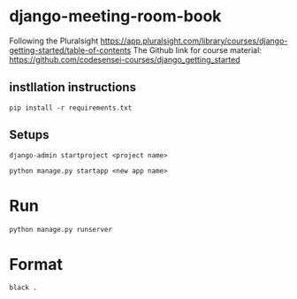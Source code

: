 # django-meeting-room-book

Following the Pluralsight https://app.pluralsight.com/library/courses/django-getting-started/table-of-contents
The Github link for course material: https://github.com/codesensei-courses/django_getting_started 


## instllation instructions
    pip install -r requirements.txt

## Setups
    django-admin startproject <project name>

    python manage.py startapp <new app name> 

# Run
    python manage.py runserver

# Format
    black .